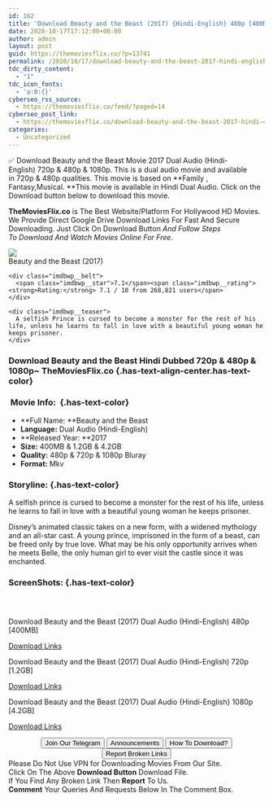 ```yaml
---
id: 162
title: 'Download Beauty and the Beast (2017) {Hindi-English} 480p [400MB] || 720p [1.2GB] || 1080p [4.2GB]'
date: 2020-10-17T17:12:00+00:00
author: admin
layout: post
guid: https://themoviesflix.co/?p=13741
permalink: /2020/10/17/download-beauty-and-the-beast-2017-hindi-english-480p-400mb-720p-1-2gb-1080p-4-2gb/
tdc_dirty_content:
  - "1"
tdc_icon_fonts:
  - 'a:0:{}'
cyberseo_rss_source:
  - https://themoviesflix.co/feed/?paged=14
cyberseo_post_link:
  - https://themoviesflix.co/download-beauty-and-the-beast-2017-hindi-480p-720p-1080p/
categories:
  - Uncategorized
---
```

✅ Download Beauty and the Beast&nbsp;Movie&nbsp;2017 Dual Audio (Hindi-English)&nbsp;720p&nbsp;&&nbsp;480p&nbsp;& 1080p. This is&nbsp;a&nbsp;dual audio&nbsp;movie and available in&nbsp;720p&nbsp;&&nbsp;480p&nbsp;qualities. This movie is based on&nbsp;**Family , Fantasy,Musical.&nbsp;**This movie is available in Hindi Dual Audio. Click on the Download button below to download this movie.

**TheMoviesFlix.co**&nbsp;is The Best Website/Platform For Hollywood HD Movies. We Provide Direct Google Drive Download Links For Fast And Secure Downloading. Just Click On Download Button&nbsp;_And Follow Steps To&nbsp;Download And Watch Movies Online For Free_.

<div class="imdbwp imdbwp--movie dark">
  <div class="imdbwp__thumb">
    <a class="imdbwp__link" target="_blank" title="Beauty and the Beast" href="https://www.imdb.com/title/tt2771200/" rel="nofollow noopener noreferrer"><img class="imdbwp__img" src="https://m.media-amazon.com/images/M/MV5BMTUwNjUxMTM4NV5BMl5BanBnXkFtZTgwODExMDQzMTI@._V1_SX300.jpg" /></a>
  </div>
  
  <div class="imdbwp__content">
    <div class="imdbwp__header">
      <span class="imdbwp__title">Beauty and the Beast</span> (2017)
    </div>
    
    <div class="imdbwp__belt">
      <span class="imdbwp__star">7.1</span><span class="imdbwp__rating"><strong>Rating:</strong> 7.1 / 10 from 268,821 users</span>
    </div>
    
    <div class="imdbwp__teaser">
      A selfish Prince is cursed to become a monster for the rest of his life, unless he learns to fall in love with a beautiful young woman he keeps prisoner.
    </div>
  </div>
</div>

### Download Beauty and the Beast Hindi&nbsp;Dubbed 720p & 480p & 1080p~ TheMoviesFlix.co {.has-text-align-center.has-text-color}

### &nbsp;Movie Info:&nbsp; {.has-text-color}

  * **Full Name:&nbsp;**Beauty and the Beast
  * **Language:**&nbsp;Dual Audio (Hindi-English)
  * **Released Year:&nbsp;**2017
  * **Size:**&nbsp;400MB & 1.2GB & 4.2GB
  * **Quality:**&nbsp;480p & 720p & 1080p Bluray
  * **Format:**&nbsp;Mkv

### Storyline: {.has-text-color}

A selfish prince is cursed to become a monster for the rest of his life, unless he learns to fall in love with a beautiful young woman he keeps prisoner.

Disney’s animated classic takes on a new form, with a widened mythology and an all-star cast. A young prince, imprisoned in the form of a beast, can be freed only by true love. What may be his only opportunity arrives when he meets Belle, the only human girl to ever visit the castle since it was enchanted.

### ScreenShots: {.has-text-color}

<div class="wp-block-image">
  <figure class="aligncenter"><img src="https://i.imgur.com/hTkcByi.png" alt /></figure>
</div>

<div class="wp-block-image">
  <figure class="aligncenter"><img src="https://i.imgur.com/lEOhTOt.png" alt /></figure>
</div>

<div class="wp-block-image">
  <figure class="aligncenter"><img src="https://i.imgur.com/3ZRjHxj.png" alt /></figure>
</div>

<p class="has-text-align-center has-text-color has-medium-font-size">
  Download Beauty and the Beast (2017) Dual Audio (Hindi-English) 480p [400MB]
</p>

<span class="mb-center maxbutton-3-center"><span class="maxbutton-3-container mb-container"><a class="maxbutton-3 maxbutton maxbutton-post-button" target="_blank" rel="nofollow noopener noreferrer" href="https://coinquint.com/a13750/"><span class="mb-text">Download Links</span></a></span></span>

<p class="has-text-align-center has-text-color has-medium-font-size">
  Download Beauty and the Beast (2017) Dual Audio (Hindi-English) 720p [1.2GB]
</p>

<span class="mb-center maxbutton-3-center"><span class="maxbutton-3-container mb-container"><a class="maxbutton-3 maxbutton maxbutton-post-button" target="_blank" rel="nofollow noopener noreferrer" href="https://coinquint.com/a13752/"><span class="mb-text">Download Links</span></a></span></span>

<p class="has-text-align-center has-text-color has-medium-font-size">
  Download Beauty and the Beast (2017) Dual Audio {Hindi-English} 1080p [4.2GB]
</p>

<span class="mb-center maxbutton-3-center"><span class="maxbutton-3-container mb-container"><a class="maxbutton-3 maxbutton maxbutton-post-button" target="_blank" rel="nofollow noopener noreferrer" href="https://coinquint.com/a13755/"><span class="mb-text">Download Links</span></a></span></span>

<center>
</center>

<center>
  <a href="https://t.me/themoviesflixcom" target="_blank" data-wpel-link="external" rel="nofollow external noopener noreferrer"><button class="button button5">Join Our Telegram</button></a> <a href="https://themoviesflix.co/download-beauty-and-the-beast-2017-hindi-480p-720p-1080p/#" target="_blank" data-wpel-link="external" rel="nofollow external noopener noreferrer"><button class="button button5">Announcements</button></a> <a href="https://themoviesflix.com/how-to-download/" target="_blank" data-wpel-link="external" rel="nofollow external noopener noreferrer"><button class="button button5">How To Download?</button></a> <a href="https://themoviesflix.co/download-beauty-and-the-beast-2017-hindi-480p-720p-1080p/#" target="_blank" data-wpel-link="external" rel="nofollow external noopener noreferrer"><button class="button button5">Report Broken Links</button></a>
</center>

<div class="alert alert-danger">
  Please Do Not Use VPN for Downloading Movies From Our Site.
</div>

<div class="alert alert-success">
  Click On The Above <strong>Download Button</strong> Download File.
</div>

<div class="alert alert-warning">
  If You Find Any Broken Link Then <strong>Report</strong> To Us.
</div>

<div class="alert alert-info">
  <strong>Comment</strong> Your Queries And Requests Below In The Comment Box.
</div>